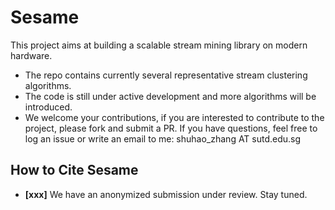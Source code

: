 # Sesame

This project aims at building a scalable stream mining library on modern hardware. 

- The repo contains currently several representative stream clustering algorithms.
- The code is still under active development and more algorithms will be introduced.
- We welcome your contributions, if you are interested to contribute to the project, please fork and submit a PR. If you have questions, feel free to log an issue or write an email to me: shuhao_zhang AT sutd.edu.sg

## How to Cite Sesame

* **[xxx]** We have an anonymized submission under review. Stay tuned.
